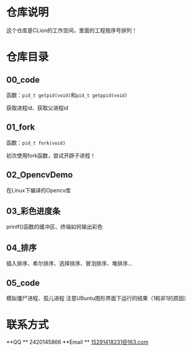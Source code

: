 # 仓库说明

这个仓库是CLion的工作空间，里面的工程按序号排列！

# 仓库目录
## 00_code
函数：`pid_t getpid(void)`和`pid_t getppid(void)`

获取进程id、获取父进程id
## 01_fork

函数：`pid_t fork(void)`

初次使用fork函数，尝试开辟子进程！
## 02_OpencvDemo
在Linux下编译的Opencv库

## 03_彩色进度条
printf()函数的缓冲区、终端如何输出彩色

## 04_排序
插入排序、希尔排序、选择排序、冒泡排序、堆排序...

## 05_code
模拟僵尸进程、孤儿进程
注意UBuntu图形界面下运行的结果（1和非1的原因）



# 联系方式
**QQ ** 2420145866
**Email ** 15291418231@163.com
